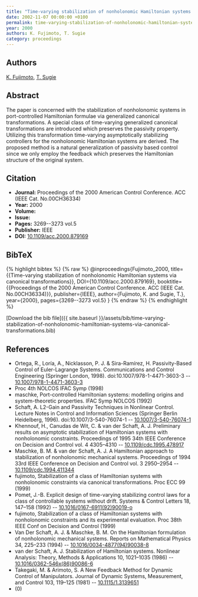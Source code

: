 ```yaml
---
title: "Time-varying stabilization of nonholonomic Hamiltonian systems via canonical transformations"
date: 2002-11-07 00:00:00 +0100
permalink: time-varying-stabilization-of-nonholonomic-hamiltonian-systems-via-canonical-transformations
year: 2000
authors: K. Fujimoto, T. Sugie
category: proceedings
---
```

 
## Authors
[K. Fujimoto](authors/kenji-fujimoto), [T. Sugie](authors/toshiharu-sugie)
 
## Abstract
The paper is concerned with the stabilization of nonholonomic systems in port-controlled Hamiltonian formulae via generalized canonical transformations. A special class of time-varying generalized canonical transformations are introduced which preserves the passivity property. Utilizing this transformation time-varying asymptotically stabilizing controllers for the nonholonomic Hamiltonian systems are derived. The proposed method is a natural generalization of passivity based control since we only employ the feedback which preserves the Hamiltonian structure of the original system.
 
## Citation
- **Journal:** Proceedings of the 2000 American Control Conference. ACC (IEEE Cat. No.00CH36334)
- **Year:** 2000
- **Volume:** 
- **Issue:** 
- **Pages:** 3269--3273 vol.5
- **Publisher:** IEEE
- **DOI:** [10.1109/acc.2000.879169](https://doi.org/10.1109/acc.2000.879169)
 
## BibTeX
{% highlight bibtex %}
{% raw %}
@inproceedings{Fujimoto_2000,
  title={{Time-varying stabilization of nonholonomic Hamiltonian systems via canonical transformations}},
  DOI={10.1109/acc.2000.879169},
  booktitle={{Proceedings of the 2000 American Control Conference. ACC (IEEE Cat. No.00CH36334)}},
  publisher={IEEE},
  author={Fujimoto, K. and Sugie, T.},
  year={2000},
  pages={3269--3273 vol.5}
}
{% endraw %}
{% endhighlight %}
 
[Download the bib file]({{ site.baseurl }}/assets/bib/time-varying-stabilization-of-nonholonomic-hamiltonian-systems-via-canonical-transformations.bib)
 
## References
- Ortega, R., Loría, A., Nicklasson, P. J. & Sira-Ramírez, H. Passivity-Based Control of Euler-Lagrange Systems. Communications and Control Engineering (Springer London, 1998). doi:10.1007/978-1-4471-3603-3 -- [10.1007/978-1-4471-3603-3](https://doi.org/10.1007/978-1-4471-3603-3)
- Proc 4th NOLCOS IFAC Symp (1998)
- maschke, Port-controlled Hamiltonian systems: modelling origins and system-theoretic properties. IFAC Symp NOLCOS (1992)
- Schaft, A. L2-Gain and Passivity Techniques in Nonlinear Control. Lecture Notes in Control and Information Sciences (Springer Berlin Heidelberg, 1996). doi:10.1007/3-540-76074-1 -- [10.1007/3-540-76074-1](https://doi.org/10.1007/3-540-76074-1)
- Khennouf, H., Canudas de Wit, C. & van der Schaft, A. J. Preliminary results on asymptotic stabilization of Hamiltonian systems with nonholonomic constraints. Proceedings of 1995 34th IEEE Conference on Decision and Control vol. 4 4305–4310 -- [10.1109/cdc.1995.478917](https://doi.org/10.1109/cdc.1995.478917)
- Maschke, B. M. & van der Schaft, A. J. A Hamiltonian approach to stabilization of nonholonomic mechanical systems. Proceedings of 1994 33rd IEEE Conference on Decision and Control vol. 3 2950–2954 -- [10.1109/cdc.1994.411344](https://doi.org/10.1109/cdc.1994.411344)
- fujimoto, Stabilization of a class of Hamiltonian systems with nonholonomic constraints via canonical transformations. Proc ECC 99 (1999)
- Pomet, J.-B. Explicit design of time-varying stabilizing control laws for a class of controllable systems without drift. Systems &amp; Control Letters 18, 147–158 (1992) -- [10.1016/0167-6911(92)90019-o](https://doi.org/10.1016/0167-6911(92)90019-o)
- fujimoto, Stabilization of a class of Hamiltonian systems with nonholonomic constraints and its experimental evaluation. Proc 38th IEEE Conf on Decision and Control (1999)
- Van Der Schaft, A. J. & Maschke, B. M. On the Hamiltonian formulation of nonholonomic mechanical systems. Reports on Mathematical Physics 34, 225–233 (1994) -- [10.1016/0034-4877(94)90038-8](https://doi.org/10.1016/0034-4877(94)90038-8)
- van der Schaft, A. J. Stabilization of Hamiltonian systems. Nonlinear Analysis: Theory, Methods &amp; Applications 10, 1021–1035 (1986) -- [10.1016/0362-546x(86)90086-6](https://doi.org/10.1016/0362-546x(86)90086-6)
- Takegaki, M. & Arimoto, S. A New Feedback Method for Dynamic Control of Manipulators. Journal of Dynamic Systems, Measurement, and Control 103, 119–125 (1981) -- [10.1115/1.3139651](https://doi.org/10.1115/1.3139651)
- (0)

